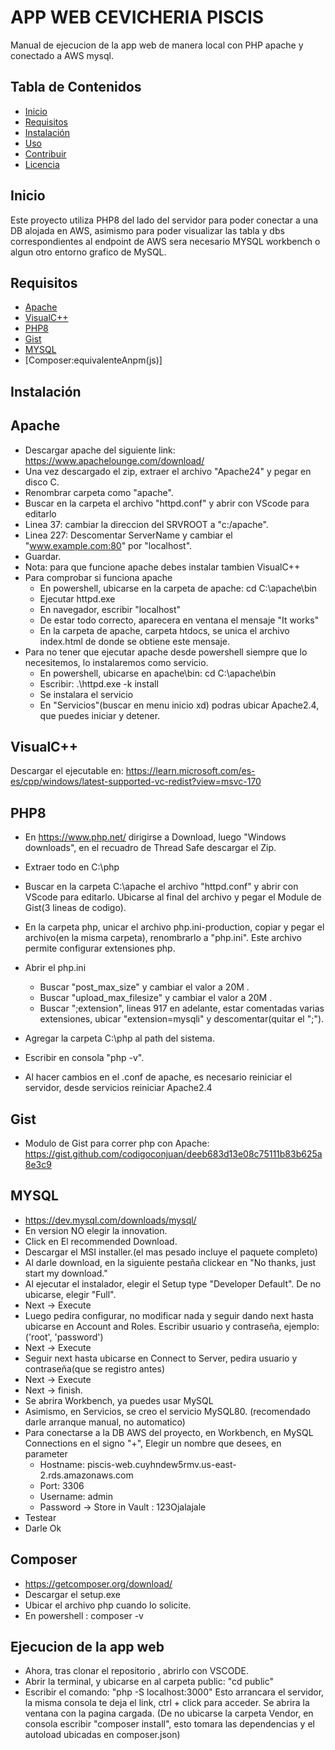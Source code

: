 # APP WEB CEVICHERIA PISCIS

Manual de ejecucion de la app web de manera local con PHP apache y conectado a AWS mysql.

## Tabla de Contenidos

- [Inicio](#inicio)
- [Requisitos](#requisitos)
- [Instalación](#instalación)
- [Uso](#uso)
- [Contribuir](#contribuir)
- [Licencia](#licencia)

## Inicio

Este proyecto utiliza PHP8 del lado del servidor para poder conectar a una DB alojada en AWS, asimismo para poder visualizar las tabla y dbs correspondientes al endpoint de AWS sera necesario MYSQL workbench o algun otro entorno grafico de MySQL.

## Requisitos

- [Apache](#Apache)
- [VisualC++](#VisualC++)
- [PHP8](#PHP8)
- [Gist](#Gist)
- [MYSQL](#MYSQL)
- [Composer:equivalenteAnpm(js)]

## Instalación

## Apache
- Descargar apache del siguiente link: https://www.apachelounge.com/download/
- Una vez descargado el zip, extraer el archivo "Apache24" y pegar en disco C.
- Renombrar carpeta como "apache".
- Buscar en la carpeta el archivo "httpd.conf" y abrir con VScode para editarlo
- Linea 37: cambiar la direccion del SRVROOT a "c:/apache".
- Linea 227: Descomentar ServerName y cambiar el "www.example.com:80" por "localhost".
- Guardar.
- Nota: para que funcione apache debes instalar tambien VisualC++
- Para comprobar si funciona apache
    - En powershell, ubicarse en la carpeta de apache: cd C:\apache\bin
    - Ejecutar httpd.exe
    - En navegador, escribir "localhost"
    - De estar todo correcto, aparecera en ventana el mensaje "It works"
    - En la carpeta de apache, carpeta htdocs, se unica el archivo index.html de donde se obtiene este mensaje.
- Para no tener que ejecutar apache desde powershell siempre que lo necesitemos, lo instalaremos como servicio.
    - En powershell, ubicarse en apache\bin: cd C:\apache\bin
    - Escribir: .\httpd.exe -k install 
    - Se instalara el servicio
    - En "Servicios"(buscar en menu inicio xd) podras ubicar Apache2.4, que puedes iniciar y detener. 
    
## VisualC++
Descargar el ejecutable en: 
https://learn.microsoft.com/es-es/cpp/windows/latest-supported-vc-redist?view=msvc-170

## PHP8
- En https://www.php.net/  dirigirse a Download, luego "Windows downloads", en el recuadro de Thread Safe descargar el Zip.
- Extraer todo en C:\php
- Buscar en la carpeta C:\apache el archivo "httpd.conf" y abrir con VScode para editarlo. Ubicarse al final del archivo y pegar el Module de Gist(3 lineas de codigo).
- En la carpeta php, unicar el archivo php.ini-production, copiar y pegar el archivo(en la misma carpeta), renombrarlo a "php.ini". Este archivo permite configurar extensiones php.
- Abrir el php.ini
    - Buscar "post_max_size" y cambiar el valor a 20M .
    - Buscar "upload_max_filesize" y cambiar el valor a 20M .
    - Buscar ";extension", lineas 917 en adelante, estar comentadas varias extensiones, ubicar "extension=mysqli" y descomentar(quitar el ";"). 
- Agregar la carpeta C:\php al path del sistema.
- Escribir en consola "php -v".

- Al hacer cambios en el .conf de apache, es necesario reiniciar el servidor, desde servicios reiniciar Apache2.4

## Gist
- Modulo de Gist para correr php con Apache:
https://gist.github.com/codigoconjuan/deeb683d13e08c75111b83b625a8e3c9

## MYSQL
- https://dev.mysql.com/downloads/mysql/ 
- En version NO elegir la innovation.
- Click en El recommended Download. 
- Descargar el MSI installer.(el mas pesado incluye el paquete completo)
- Al darle download, en la siguiente pestaña clickear en "No thanks, just start my download."
- Al ejecutar el instalador, elegir el Setup type "Developer Default". De no ubicarse, elegir "Full".
- Next -> Execute
- Luego pedira configurar, no modificar nada y seguir dando next hasta ubicarse en Account and Roles. Escribir usuario y contraseña, ejemplo: ('root', 'password')
- Next -> Execute
- Seguir next hasta ubicarse en Connect to Server, pedira usuario y contraseña(que se registro antes)
- Next -> Execute
- Next -> finish.
- Se abrira Workbench, ya puedes usar MySQL
- Asimismo, en Servicios, se creo el servicio MySQL80. (recomendado darle arranque manual, no automatico)
- Para conectarse a la DB AWS del proyecto, en Workbench, en MySQL Connections en el signo "+", Elegir un nombre que desees, en parameter
    - Hostname: piscis-web.cuyhndew5rmv.us-east-2.rds.amazonaws.com
    - Port: 3306
    - Username:  admin
    - Password -> Store in Vault : 123Ojalajale
- Testear
- Darle Ok

## Composer
- https://getcomposer.org/download/
- Descargar el setup.exe 
- Ubicar el archivo php cuando lo solicite.
- En powershell :  composer -v


## Ejecucion de la app web
- Ahora, tras clonar el repositorio , abrirlo con VSCODE.
- Abrir la terminal, y ubicarse en al carpeta public: "cd public"
- Escribir el comando: "php -S localhost:3000" Esto arrancara el servidor, la misma consola te deja el link, ctrl + click para acceder. Se abrira la ventana con la pagina cargada.
(De no ubicarse la carpeta Vendor, en consola escribir "composer install", esto tomara las dependencias y el autoload ubicadas en composer.json)
